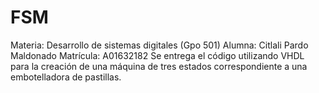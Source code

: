 # FSM
Materia: Desarrollo de sistemas digitales (Gpo 501)
Alumna: Citlali Pardo Maldonado
Matrícula: A01632182
Se entrega el código utilizando VHDL para la creación de una máquina de tres estados correspondiente a una embotelladora de pastillas.
